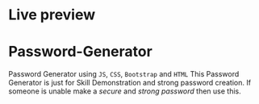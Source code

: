 # Live preview

# Password-Generator

Password Generator using `JS`, `CSS`, `Bootstrap` and `HTML`
This Password Generator is just for Skill Demonstration and strong password creation.
If someone is unable make a _secure_ and _strong password_ then use this.


